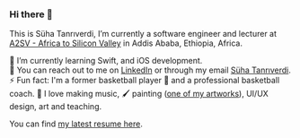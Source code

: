 ### Hi there 👋

This is Süha Tanrıverdi, I’m currently a software engineer and lecturer at [A2SV - Africa to Silicon Valley](http://a2sv.org/) in Addis Ababa, Ethiopia, Africa.<br>

🌱 I’m currently learning Swift, and iOS development.<br>
💬 You can reach out to me on [LinkedIn](https://www.linkedin.com/in/shtanriverdi) or through my email [Süha Tanrıverdi](shtanriverdi@yahoo.com).<br>
⚡ Fun fact: I'm a former basketball player 🏀 and a professional basketball coach. 🎸 I love making music, 🖌️ painting ([one of my artworks](https://drive.google.com/file/d/1fL92lHD8P80B9UD7uAIjaSm03tQ9DpQv/view)), UI/UX design, art and teaching.<br>

You can find [my latest resume here](https://drive.google.com/file/d/1-K3ag4vc0vHxsCZkcc0pHVCnrPqBptSb/view?usp=share_link).

<!--
**shtanriverdi/shtanriverdi** is a ✨ _special_ ✨ repository because its `README.md` (this file) appears on your GitHub profile.

Here are some ideas to get you started:

- 🔭 I’m currently working on ...
- 🌱 I’m currently learning ...
- 👯 I’m looking to collaborate on ...
- 🤔 I’m looking for help with ...
- 💬 Ask me about ...
- 📫 How to reach me: ...
- 😄 Pronouns: ...
- ⚡ Fun fact: ...
-->
